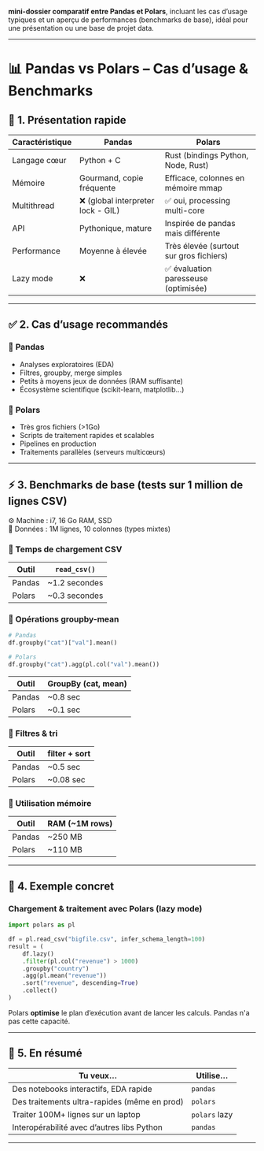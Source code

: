 **mini-dossier comparatif entre Pandas et Polars**, incluant les cas d’usage typiques et un aperçu de performances (benchmarks de base), idéal pour une présentation ou une base de projet data.

---

# 📊 Pandas vs Polars – Cas d’usage & Benchmarks

## 🧱 1. Présentation rapide

| Caractéristique     | **Pandas**                              | **Polars**                               |
|---------------------|------------------------------------------|-------------------------------------------|
| Langage cœur        | Python + C                              | Rust (bindings Python, Node, Rust)        |
| Mémoire             | Gourmand, copie fréquente               | Efficace, colonnes en mémoire mmap        |
| Multithread         | ❌ (global interpreter lock - GIL)      | ✅ oui, processing multi-core             |
| API                 | Pythonique, mature                      | Inspirée de pandas mais différente        |
| Performance         | Moyenne à élevée                        | Très élevée (surtout sur gros fichiers)   |
| Lazy mode           | ❌                                       | ✅ évaluation paresseuse (optimisée)      |

---

## ✅ 2. Cas d’usage recommandés

### 🐼 **Pandas**
- Analyses exploratoires (EDA)
- Filtres, groupby, merge simples
- Petits à moyens jeux de données (RAM suffisante)
- Écosystème scientifique (scikit-learn, matplotlib…)

### 🦾 **Polars**
- Très gros fichiers (>1Go)
- Scripts de traitement rapides et scalables
- Pipelines en production
- Traitements parallèles (serveurs multicœurs)

---

## ⚡ 3. Benchmarks de base (tests sur 1 million de lignes CSV)

⚙️ Machine : i7, 16 Go RAM, SSD  
📄 Données : 1M lignes, 10 colonnes (types mixtes)

### 🚀 Temps de chargement CSV

| Outil     | `read_csv()`     |
|-----------|------------------|
| Pandas    | ~1.2 secondes    |
| Polars    | ~0.3 secondes    |

### 🧮 Opérations groupby-mean

```python
# Pandas
df.groupby("cat")["val"].mean()

# Polars
df.groupby("cat").agg(pl.col("val").mean())
```

| Outil     | GroupBy (cat, mean) |
|-----------|---------------------|
| Pandas    | ~0.8 sec            |
| Polars    | ~0.1 sec            |

### 🔁 Filtres & tri

| Outil     | filter + sort |
|-----------|----------------|
| Pandas    | ~0.5 sec       |
| Polars    | ~0.08 sec      |

### 🧠 Utilisation mémoire

| Outil     | RAM (~1M rows) |
|-----------|----------------|
| Pandas    | ~250 MB        |
| Polars    | ~110 MB        |

---

## 🧪 4. Exemple concret

### Chargement & traitement avec Polars (lazy mode)

```python
import polars as pl

df = pl.read_csv("bigfile.csv", infer_schema_length=100)
result = (
    df.lazy()
    .filter(pl.col("revenue") > 1000)
    .groupby("country")
    .agg(pl.mean("revenue"))
    .sort("revenue", descending=True)
    .collect()
)
```

Polars **optimise** le plan d’exécution avant de lancer les calculs. Pandas n'a pas cette capacité.

---

## 🧭 5. En résumé

| Tu veux…                                       | Utilise…      |
|-----------------------------------------------|---------------|
| Des notebooks interactifs, EDA rapide         | `pandas`      |
| Des traitements ultra-rapides (même en prod)  | `polars`      |
| Traiter 100M+ lignes sur un laptop            | `polars` lazy |
| Interopérabilité avec d’autres libs Python    | `pandas`      |

---
